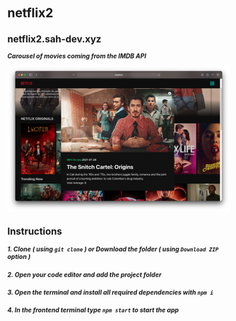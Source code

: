 # netflix2
## netflix2.sah-dev.xyz
***Carousel of movies coming from the IMDB API***

<img src="Screen Shot 2021-09-19 at 2.53.54.png">

## Instructions
##### 1. Clone ***( using `git clone` )*** or Download the folder ***( using ***`Download ZIP`*** option )*** #####
##### 2. Open your code editor and add the project folder #####
##### 3. Open the terminal and install all required dependencies with ***`npm i`*** #####
##### 4. In the frontend terminal type ***`npm start`*** to start the app #####

